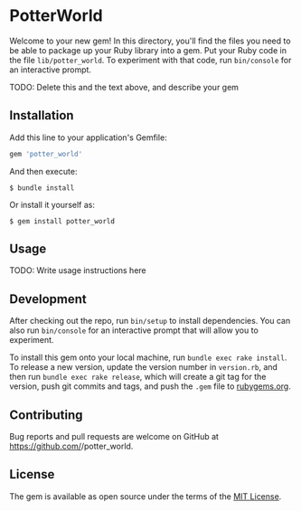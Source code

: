 # PotterWorld

Welcome to your new gem! In this directory, you'll find the files you need to be able to package up your Ruby library into a gem. Put your Ruby code in the file `lib/potter_world`. To experiment with that code, run `bin/console` for an interactive prompt.

TODO: Delete this and the text above, and describe your gem

## Installation

Add this line to your application's Gemfile:

```ruby
gem 'potter_world'
```

And then execute:

    $ bundle install

Or install it yourself as:

    $ gem install potter_world

## Usage

TODO: Write usage instructions here

## Development

After checking out the repo, run `bin/setup` to install dependencies. You can also run `bin/console` for an interactive prompt that will allow you to experiment.

To install this gem onto your local machine, run `bundle exec rake install`. To release a new version, update the version number in `version.rb`, and then run `bundle exec rake release`, which will create a git tag for the version, push git commits and tags, and push the `.gem` file to [rubygems.org](https://rubygems.org).

## Contributing

Bug reports and pull requests are welcome on GitHub at https://github.com/<github username>/potter_world.


## License

The gem is available as open source under the terms of the [MIT License](https://opensource.org/licenses/MIT).
